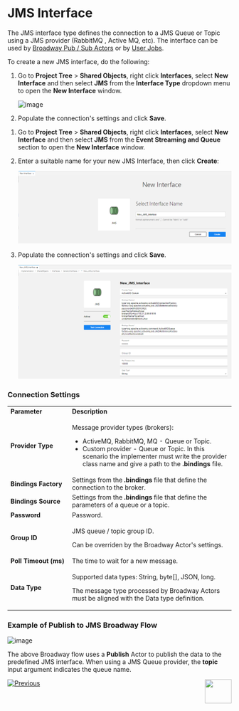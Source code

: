# JMS Interface

The JMS interface type defines the connection to a JMS Queue or Topic using a JMS provider (RabbitMQ , Active MQ, etc). The interface can be used by [Broadway Pub / Sub Actors](/articles/19_Broadway/actors/05_db_actors.md) or by [User Jobs](/articles/20_jobs_and_batch_services/01_fabric_jobs_overview.md).

To create a new JMS interface, do the following:

<studio>

1. Go to **Project Tree** > **Shared Objects**, right click **Interfaces**, select **New Interface** and then select **JMS** from the **Interface Type** dropdown menu to open the **New Interface** window.

   ![image](images/jms_1.png)

2. Populate the connection's settings and click **Save**.

</studio>


<web>

1. Go to **Project Tree** > **Shared Objects**, right click **Interfaces**, select **New Interface** and then select **JMS** from the **Event Streaming and Queue** section to open the **New Interface** window.

2. Enter a suitable name for your new JMS Interface, then click **Create**: 
   
   ![image](images/jms_1WEB.png)

3. Populate the connection's settings and click **Save**.
   
   ![image](images/jms_2WEB.png)
   
   
</web>




### Connection Settings

<table>
<tbody>
<tr>
<td width="200pxl"><strong>Parameter</strong></td>
<td width="700pxl"><strong>Description</strong></td>
</tr>
<tr>
<td><strong>Provider Type</strong></td>
<td>
<p>Message provider types (brokers):</p>
<ul>
<li>ActiveMQ, RabbitMQ, MQ - Queue or Topic.</li>
<li>Custom provider - Queue or Topic. In this scenario the implementer must write the provider class name and give a path to the <strong>.bindings</strong> file.</li>
</ul>
</td>
</tr>
<tr>
<td><strong>Bindings Factory&nbsp;</strong></td>
<td>Settings from the <strong>.bindings</strong> file that define the connection to the broker.</td>
</tr>
<tr>
<td><strong>Bindings Source</strong></td>
<td>Settings from the <strong>.bindings</strong> file that define the parameters of a queue or a topic.</td>
</tr>
<tr>
<td><strong>Password</strong></td>
<td>Password.</td>
</tr>
<tr>
<td><strong>Group ID</strong></td>
<td>
<p>JMS queue / topic group ID.</p>
<p>Can be overriden by the Broadway Actor's settings.&nbsp;</p>
</td>
</tr>
<tr>
<td><strong>Poll Timeout (ms)</strong></td>
<td>The time to wait for a new message.</td>
</tr>
<tr>
<td><strong>Data Type</strong></td>
<td>
<p>Supported data types: String, byte[], JSON, long.</p>
<p>The message type processed by Broadway Actors must be aligned with the Data type definition.</p>
</td>
</tr>
</tbody>
</table>


### Example of Publish to JMS Broadway Flow

![image](images/jms_2.PNG)

The above Broadway flow uses a **Publish** Actor to publish the data to the predefined JMS interface. When using a JMS Queue provider, the **topic** input argument indicates the queue name.



[![Previous](/articles/images/Previous.png)](03_kafka_interface.md)[<img align="right" width="60" height="54" src="/articles/images/Next.png">](05_HTTP_interface.md) 

